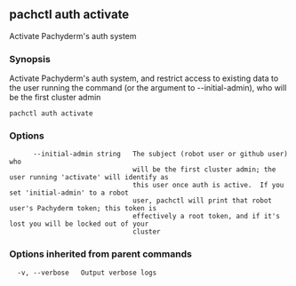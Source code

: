 ## pachctl auth activate

Activate Pachyderm's auth system

### Synopsis


Activate Pachyderm's auth system, and restrict access to existing data to the
user running the command (or the argument to --initial-admin), who will be the
first cluster admin

```
pachctl auth activate
```

### Options

```
      --initial-admin string   The subject (robot user or github user) who
                               will be the first cluster admin; the user running 'activate' will identify as
                               this user once auth is active.  If you set 'initial-admin' to a robot
                               user, pachctl will print that robot user's Pachyderm token; this token is
                               effectively a root token, and if it's lost you will be locked out of your
                               cluster
```

### Options inherited from parent commands

```
  -v, --verbose   Output verbose logs
```

